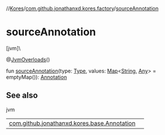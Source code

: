 //[Kores](../../index.md)/[com.github.jonathanxd.kores.factory](index.md)/[sourceAnnotation](source-annotation.md)

# sourceAnnotation

[jvm]\

@[JvmOverloads](https://kotlinlang.org/api/latest/jvm/stdlib/kotlin.jvm/-jvm-overloads/index.html)()

fun [sourceAnnotation](source-annotation.md)(type: [Type](https://docs.oracle.com/javase/8/docs/api/java/lang/reflect/Type.html), values: [Map](https://kotlinlang.org/api/latest/jvm/stdlib/kotlin.collections/-map/index.html)<[String](https://kotlinlang.org/api/latest/jvm/stdlib/kotlin/-string/index.html), [Any](https://kotlinlang.org/api/latest/jvm/stdlib/kotlin/-any/index.html)> = emptyMap()): [Annotation](../com.github.jonathanxd.kores.base/-annotation/index.md)

## See also

jvm

| | |
|---|---|
| [com.github.jonathanxd.kores.base.Annotation](../com.github.jonathanxd.kores.base/-annotation/index.md) |  |
